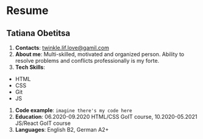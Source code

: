 # Resume
## Tatiana Obetitsa
1. **Contacts**: twinkle.lif.love@gamil.com
1. **About me**: Multi-skilled, motivated and organized person. Ability to resolve problems and conflicts professionally is my forte.
1. **Tech Skills**: 
*  HTML
*  CSS
*  Git
*  JS
1. **Code example**: `imagine there's my code here`
1. **Education**: 06.2020-09.2020 HTML/CSS GoIT course, 10.2020-05.2021 JS/React GoIT course
1. **Languages**: English B2, German A2+